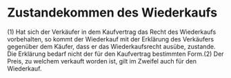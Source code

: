 # Zustandekommen des Wiederkaufs

(1) Hat sich der Verkäufer in dem Kaufvertrag das Recht des Wiederkaufs vorbehalten, so kommt der Wiederkauf mit der Erklärung des Verkäufers gegenüber dem Käufer, dass er das Wiederkaufsrecht ausübe, zustande. Die Erklärung bedarf nicht der für den Kaufvertrag bestimmten Form.(2) Der Preis, zu welchem verkauft worden ist, gilt im Zweifel auch für den Wiederkauf. 

